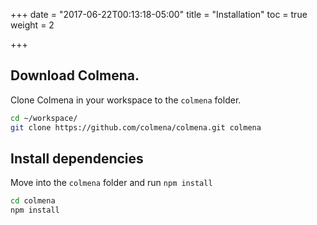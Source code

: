 +++
date = "2017-06-22T00:13:18-05:00"
title = "Installation"
toc = true
weight = 2

+++

## Download Colmena.

Clone Colmena in your workspace to the `colmena` folder.

```bash
cd ~/workspace/
git clone https://github.com/colmena/colmena.git colmena
```

## Install dependencies

Move into the `colmena` folder and run `npm install`

```bash
cd colmena
npm install
```
